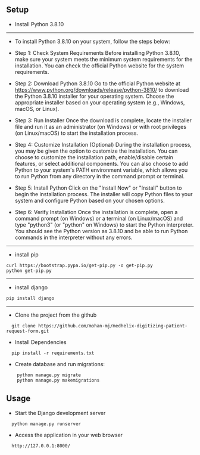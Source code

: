 Setup
-------------------

- Install Python 3.8.10
-------------------


- To install Python 3.8.10 on your system, follow the steps below:
- Step 1: Check System Requirements
   Before installing Python 3.8.10, make sure your system meets the minimum system requirements for the installation. You can check the official Python website for the system requirements.
- Step 2: Download Python 3.8.10
Go to the official Python website at https://www.python.org/downloads/release/python-3810/ to download the Python 3.8.10 installer for your operating system. Choose the appropriate installer based on your operating system (e.g., Windows, macOS, or Linux).
- Step 3: Run Installer
Once the download is complete, locate the installer file and run it as an administrator (on Windows) or with root privileges (on Linux/macOS) to start the installation process.

- Step 4: Customize Installation (Optional)
During the installation process, you may be given the option to customize the installation. You can choose to customize the installation path, enable/disable certain features, or select additional components. You can also choose to add Python to your system's PATH environment variable, which allows you to run Python from any directory in the command prompt or terminal.
- Step 5: Install Python
Click on the "Install Now" or "Install" button to begin the installation process. The installer will copy Python files to your system and configure Python based on your chosen options.
- Step 6: Verify Installation
Once the installation is complete, open a command prompt (on Windows) or a terminal (on Linux/macOS) and type "python3" (or "python" on Windows) to start the Python interpreter. You should see the Python version as 3.8.10 and be able to run Python commands in the interpreter without any errors.
-------------------

- install pip

```
curl https://bootstrap.pypa.io/get-pip.py -o get-pip.py
python get-pip.py

```
-------------------
- install django

```
pip install django
```
-------------------


- Clone the project from the github
```
  git clone https://github.com/mohan-mj/medhelix-digitizing-patient-request-form.git

```



- Install Dependencies
```
  pip install -r requirements.txt

```

- Create database and run migrations:
```
    python manage.py migrate
    python manage.py makemigrations
```
Usage
-------------------


- Start the Django development server
```
  python manage.py runserver
```
- Access the application in your web browser
```
  http://127.0.0.1:8000/
```

